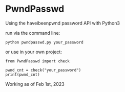 # PwndPasswd

Using the haveibeenpwnd password API with Python3

run via the command line:

```
python pwndpasswd.py your_password
```

or use in your own project:

```
from PwndPasswd import check

pwnd_cnt = check("your_password")
print(pwnd_cnt)
```

Working as of Feb 1st, 2023

